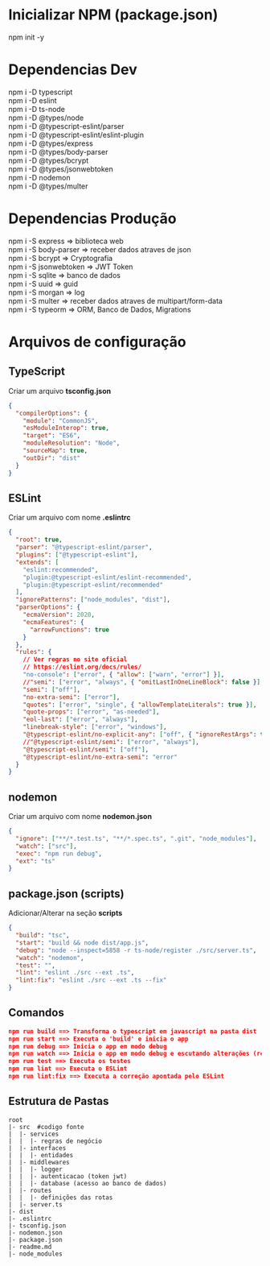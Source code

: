 # Inicializar NPM (package.json)

npm init -y

# Dependencias Dev

npm i -D typescript  <br> 
npm i -D eslint <br>
npm i -D ts-node <br>
npm i -D @types/node <br> 
npm i -D @typescript-eslint/parser <br> 
npm i -D @typescript-eslint/eslint-plugin <br> 
npm i -D @types/express <br> 
npm i -D @types/body-parser <br> 
npm i -D @types/bcrypt <br> 
npm i -D @types/jsonwebtoken <br> 
npm i -D nodemon <br> 
npm i -D @types/multer <br> 

# Dependencias Produção

npm i -S express => biblioteca web <br> 
npm i -S body-parser => receber dados atraves de json <br> 
npm i -S bcrypt => Cryptografia <br> 
npm i -S jsonwebtoken => JWT Token <br> 
npm i -S sqlite => banco de dados <br> 
npm i -S uuid => guid <br> 
npm i -S morgan => log <br> 
npm i -S multer => receber dados atraves de multipart/form-data <br> 
npm i -S typeorm => ORM, Banco de Dados, Migrations <br> 

# Arquivos de configuração

## TypeScript

Criar um arquivo **tsconfig.json**

```json
{
  "compilerOptions": {
    "module": "CommonJS",
    "esModuleInterop": true,
    "target": "ES6",
    "moduleResolution": "Node",
    "sourceMap": true,
    "outDir": "dist"
  }
}
```

## ESLint

Criar um arquivo com nome **.eslintrc**

```json
{
  "root": true,
  "parser": "@typescript-eslint/parser",
  "plugins": ["@typescript-eslint"],
  "extends": [
    "eslint:recommended",
    "plugin:@typescript-eslint/eslint-recommended",
    "plugin:@typescript-eslint/recommended"
  ],
  "ignorePatterns": ["node_modules", "dist"],
  "parserOptions": {
    "ecmaVersion": 2020,
    "ecmaFeatures": {
      "arrowFunctions": true
    }
  },
  "rules": {
    // Ver regras no site oficial
    // https://eslint.org/docs/rules/
    "no-console": ["error", { "allow": ["warn", "error"] }],
    //"semi": ["error", "always", { "omitLastInOneLineBlock": false }],
    "semi": ["off"],
    "no-extra-semi": ["error"],
    "quotes": ["error", "single", { "allowTemplateLiterals": true }],
    "quote-props": ["error", "as-needed"],
    "eol-last": ["error", "always"],
    "linebreak-style": ["error", "windows"],
    "@typescript-eslint/no-explicit-any": ["off", { "ignoreRestArgs": true }],
    //"@typescript-eslint/semi": ["error", "always"],
    "@typescript-eslint/semi": ["off"],
    "@typescript-eslint/no-extra-semi": "error"
  }
}
```

## nodemon

Criar um arquivo com nome **nodemon.json**

```json
{
  "ignore": ["**/*.test.ts", "**/*.spec.ts", ".git", "node_modules"],
  "watch": ["src"],
  "exec": "npm run debug",
  "ext": "ts"
}
```

## package.json (scripts)

Adicionar/Alterar na seção **scripts**

```json
{
  "build": "tsc",
  "start": "build && node dist/app.js",
  "debug": "node --inspect=5858 -r ts-node/register ./src/server.ts",
  "watch": "nodemon",
  "test": "",
  "lint": "eslint ./src --ext .ts",
  "lint:fix": "eslint ./src --ext .ts --fix"
}
```

## Comandos

```json
npm run build ==> Transforma o typescript em javascript na pasta dist
npm run start ==> Executa o 'build' e inicia o app
npm run debug ==> Inicia o app em modo debug
npm run watch ==> Inicia o app em modo debug e escutando alterações (reinicia automaticamente)
npm run test ==> Executa os testes
npm run lint ==> Executa o ESLint
npm run lint:fix ==> Executa a correção apontada pelo ESLint
```

## Estrutura de Pastas

```
root
|- src  #codigo fonte
|  |- services
|  |  |- regras de negócio
|  |- interfaces
|  |  |- entidades
|  |- middlewares
|  |  |- logger
|  |  |- autenticacao (token jwt)
|  |  |- database (acesso ao banco de dados)
|  |- routes
|  |  |- definições das rotas
|  |- server.ts
|- dist
|- .eslintrc
|- tsconfig.json
|- nodemon.json
|- package.json
|- readme.md
|- node_modules
```
